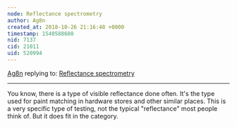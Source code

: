 ```yaml
---
node: Reflectance spectrometry
author: Ag8n
created_at: 2018-10-26 21:16:48 +0000
timestamp: 1540588608
nid: 7137
cid: 21011
uid: 520994
---
```




[Ag8n](../profile/Ag8n) replying to: [Reflectance spectrometry](../notes/dmdc/4-30-2013/reflectance-spectrometry)

----
You know, there is a type of visible reflectance done often.  It's the type used for paint matching in hardware stores and other similar places.  This is a very specific type of testing, not the typical "reflectance" most people think of.  But it does fit in the category.